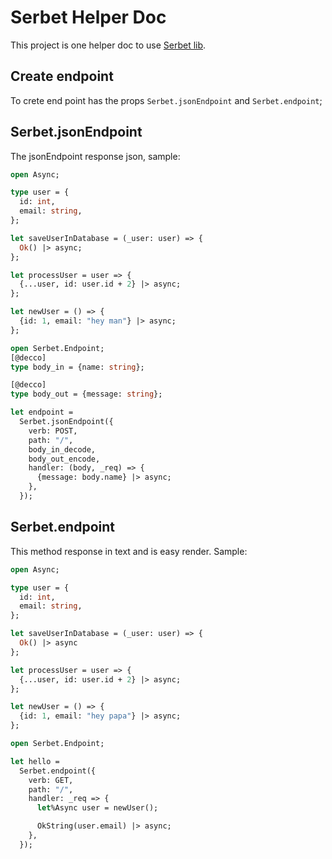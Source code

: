 # Serbet Helper Doc

This project is one helper doc to use [Serbet lib](https://github.com/mrmurphy/serbet).

## Create endpoint

To crete end point has the props `Serbet.jsonEndpoint` and `Serbet.endpoint`;


## Serbet.jsonEndpoint

The jsonEndpoint response json, sample:

```ocaml
open Async;

type user = {
  id: int,
  email: string,
};

let saveUserInDatabase = (_user: user) => {
  Ok() |> async;
};

let processUser = user => {
  {...user, id: user.id + 2} |> async;
};

let newUser = () => {
  {id: 1, email: "hey man"} |> async;
};

open Serbet.Endpoint;
[@decco]
type body_in = {name: string};

[@decco]
type body_out = {message: string};

let endpoint =
  Serbet.jsonEndpoint({
    verb: POST,
    path: "/",
    body_in_decode,
    body_out_encode,
    handler: (body, _req) => {
      {message: body.name} |> async;
    },
  });

```


## Serbet.endpoint

This method response in text and is easy render. Sample:

```ocaml
open Async;

type user = {
  id: int,
  email: string,
};

let saveUserInDatabase = (_user: user) => {
  Ok() |> async
};

let processUser = user => {
  {...user, id: user.id + 2} |> async;
};

let newUser = () => {
  {id: 1, email: "hey papa"} |> async;
};

open Serbet.Endpoint;

let hello =
  Serbet.endpoint({
    verb: GET,
    path: "/",
    handler: _req => {
      let%Async user = newUser();

      OkString(user.email) |> async;
    },
  });

```

